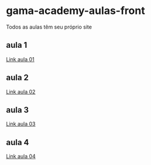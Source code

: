 # gama-academy-aulas-front

Todos as aulas têm seu próprio site
## aula 1
[Link aula 01](https://mystifying-heisenberg-6b6def.netlify.app/aula01)

## aula 2
[Link aula 02](https://mystifying-heisenberg-6b6def.netlify.app/aula02)

## aula 3
[Link aula 03](https://mystifying-heisenberg-6b6def.netlify.app/aula03)

## aula 4
[Link aula 04](https://mystifying-heisenberg-6b6def.netlify.app/aula04)
